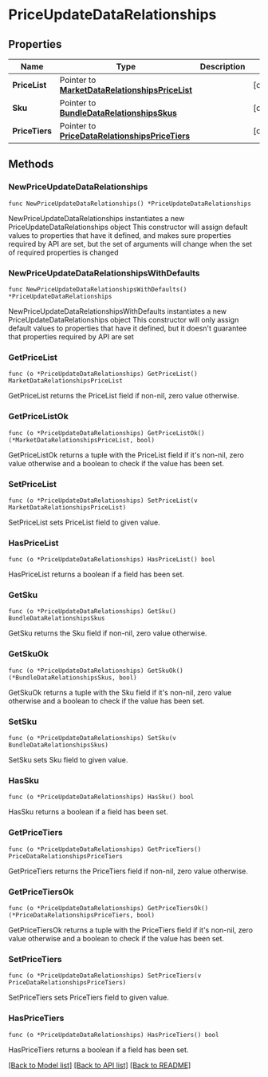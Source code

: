 # PriceUpdateDataRelationships

## Properties

Name | Type | Description | Notes
------------ | ------------- | ------------- | -------------
**PriceList** | Pointer to [**MarketDataRelationshipsPriceList**](MarketDataRelationshipsPriceList.md) |  | [optional] 
**Sku** | Pointer to [**BundleDataRelationshipsSkus**](BundleDataRelationshipsSkus.md) |  | [optional] 
**PriceTiers** | Pointer to [**PriceDataRelationshipsPriceTiers**](PriceDataRelationshipsPriceTiers.md) |  | [optional] 

## Methods

### NewPriceUpdateDataRelationships

`func NewPriceUpdateDataRelationships() *PriceUpdateDataRelationships`

NewPriceUpdateDataRelationships instantiates a new PriceUpdateDataRelationships object
This constructor will assign default values to properties that have it defined,
and makes sure properties required by API are set, but the set of arguments
will change when the set of required properties is changed

### NewPriceUpdateDataRelationshipsWithDefaults

`func NewPriceUpdateDataRelationshipsWithDefaults() *PriceUpdateDataRelationships`

NewPriceUpdateDataRelationshipsWithDefaults instantiates a new PriceUpdateDataRelationships object
This constructor will only assign default values to properties that have it defined,
but it doesn't guarantee that properties required by API are set

### GetPriceList

`func (o *PriceUpdateDataRelationships) GetPriceList() MarketDataRelationshipsPriceList`

GetPriceList returns the PriceList field if non-nil, zero value otherwise.

### GetPriceListOk

`func (o *PriceUpdateDataRelationships) GetPriceListOk() (*MarketDataRelationshipsPriceList, bool)`

GetPriceListOk returns a tuple with the PriceList field if it's non-nil, zero value otherwise
and a boolean to check if the value has been set.

### SetPriceList

`func (o *PriceUpdateDataRelationships) SetPriceList(v MarketDataRelationshipsPriceList)`

SetPriceList sets PriceList field to given value.

### HasPriceList

`func (o *PriceUpdateDataRelationships) HasPriceList() bool`

HasPriceList returns a boolean if a field has been set.

### GetSku

`func (o *PriceUpdateDataRelationships) GetSku() BundleDataRelationshipsSkus`

GetSku returns the Sku field if non-nil, zero value otherwise.

### GetSkuOk

`func (o *PriceUpdateDataRelationships) GetSkuOk() (*BundleDataRelationshipsSkus, bool)`

GetSkuOk returns a tuple with the Sku field if it's non-nil, zero value otherwise
and a boolean to check if the value has been set.

### SetSku

`func (o *PriceUpdateDataRelationships) SetSku(v BundleDataRelationshipsSkus)`

SetSku sets Sku field to given value.

### HasSku

`func (o *PriceUpdateDataRelationships) HasSku() bool`

HasSku returns a boolean if a field has been set.

### GetPriceTiers

`func (o *PriceUpdateDataRelationships) GetPriceTiers() PriceDataRelationshipsPriceTiers`

GetPriceTiers returns the PriceTiers field if non-nil, zero value otherwise.

### GetPriceTiersOk

`func (o *PriceUpdateDataRelationships) GetPriceTiersOk() (*PriceDataRelationshipsPriceTiers, bool)`

GetPriceTiersOk returns a tuple with the PriceTiers field if it's non-nil, zero value otherwise
and a boolean to check if the value has been set.

### SetPriceTiers

`func (o *PriceUpdateDataRelationships) SetPriceTiers(v PriceDataRelationshipsPriceTiers)`

SetPriceTiers sets PriceTiers field to given value.

### HasPriceTiers

`func (o *PriceUpdateDataRelationships) HasPriceTiers() bool`

HasPriceTiers returns a boolean if a field has been set.


[[Back to Model list]](../README.md#documentation-for-models) [[Back to API list]](../README.md#documentation-for-api-endpoints) [[Back to README]](../README.md)


